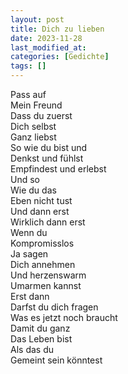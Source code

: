```yaml
---
layout: post
title: Dich zu lieben
date: 2023-11-28
last_modified_at:
categories: [Gedichte]
tags: []
---
```


Pass auf  
Mein Freund  
Dass du zuerst  
Dich selbst  
Ganz liebst  
So wie du bist und  
Denkst und fühlst  
Empfindest und erlebst  
Und so  
Wie du das  
Eben nicht tust  
Und dann erst  
Wirklich dann erst  
Wenn du  
Kompromisslos  
Ja sagen   
Dich annehmen  
Und herzenswarm  
Umarmen kannst  
Erst dann  
Darfst du dich fragen  
Was es jetzt noch braucht  
Damit du ganz  
Das Leben bist  
Als das du  
Gemeint sein könntest